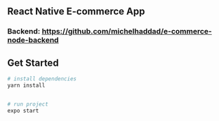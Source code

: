 ## React Native E-commerce App

### Backend: https://github.com/michelhaddad/e-commerce-node-backend

## Get Started

```bash
# install dependencies
yarn install
```

```bash

# run project
expo start
```

